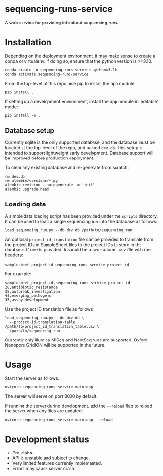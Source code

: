 # sequencing-runs-service

A web service for providing info about sequencing runs.

# Installation
Depending on the deployment environment, it may make sense to create a conda or virtualenv. If doing so, ensure that the python version is >=3.10.

```
conda create -n sequencing-runs-service python=3.10
conda activate sequencing-runs-service
```

From the top-level of this repo, use pip to install the app module.

```
pip install .
```

If setting up a development environment, install the app module in 'editable' mode:

```
pip install -e .
```

## Database setup
Currently sqlite is the only supported database, and the database must be located at the top-level of the repo, and named `dev.db`. This setup is intended to support lightweight early development. Database support will be improved before production deployment.

To clear any existing database and re-generate from scratch:

```
rm dev.db
rm alembic/versions/*.py
alembic revision --autogenerate -m 'init'
alembic upgrade head
```

## Loading data
A simple data loading script has been provided under the `scripts` directory. It can be used
to load a single sequencing run into the database as follows:

```
load_sequencing_run.py --db dev.db /path/to/sequencing_run
```

An optional `project_id_translation` file can be provided to translate from the project IDs in SampleSheet files to the project IDs to store in the database. If one is provided, it should be a two-column .csv file with the headers:

`samplesheet_project_id`
`sequencing_runs_service_project_id`

For example:

```csv
samplesheet_project_id,sequencing_runs_service_project_id
28,antibiotic_resistance
35,outbreak_investigation
48,emerging_pathogens
35,assay_development
```

Use the project ID translation file as follows:

```
load_sequencing_run.py --db dev.db \
  --project-id-translation-table /path/to/project_id_translation_table.csv \
  /path/to/sequencing_run
```

Currently only illumina MiSeq and NextSeq runs are supported. Oxford Nanopore GridION
will be supported in the future.

# Usage
Start the server as follows:

```
uvicorn sequencing_runs_service.main:app
```

The server will serve on port 8000 by default.

If running the server during development, add the `--reload` flag to reload the server
when any files are updated:

```
uvicorn sequencing_runs_service.main:app --reload
```

# Development status
- Pre-alpha.
- API is unstable and subject to change.
- Very limited features currently implemented.
- Errors may cause server crash.

